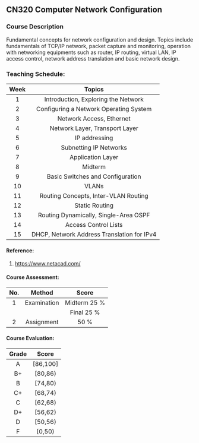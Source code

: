 ## CN320 Computer Network Configuration
### Course Description
   Fundamental concepts for network configuration and design. Topics include fundamentals of TCP/IP network, packet capture and monitoring, operation with networking equipments such as router, IP routing, virtual LAN, IP access control, network address translation and basic network design.

### Teaching Schedule: 
| Week | Topics | 
|:--:|:--:|
| 1	| Introduction, Exploring the Network |
| 2 |	Configuring a Network Operating System |
| 3 |	Network Access, Ethernet |
| 4 |	Network Layer, Transport Layer |
| 5 |	IP addressing |
| 6 |	Subnetting IP Networks |
| 7 |	Application Layer |
| 8 |	Midterm |
| 9 |	Basic Switches and Configuration |
| 10 | VLANs |
| 11 | Routing Concepts, Inter-VLAN Routing |
| 12 | Static Routing |
| 13 | Routing Dynamically, Single-Area OSPF |
| 14 | Access Control Lists |
| 15 | DHCP, Network Address Translation for IPv4 |

#### Reference: 
   1. https://www.netacad.com/

#### Course Assessment: 
| No. | Method | Score | 
|:--:|:--:|:--:|
| 1 | Examination | Midterm 25 % |
| | | Final 25 % |
| 2 | Assignment | 50 % | 

#### Course Evaluation: 
| Grade | Score |
|:--:|:--:|
| A | [86,100] |
| B+ | [80,86) |
| B | [74,80) |
| C+ | [68,74) |
| C |	[62,68) |
| D+ | [56,62) |
| D |	[50,56) |
| F | [0,50) |
